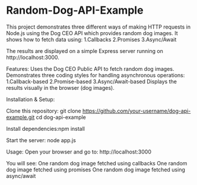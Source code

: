 # Random-Dog-API-Example
This project demonstrates three different ways of making HTTP requests in Node.js using the Dog CEO API which provides random dog images.
It shows how to fetch data using:
1.Callbacks
2.Promises
3.Async/Await

The results are displayed on a simple Express server running on http://localhost:3000.

Features:
Uses the Dog CEO Public API to fetch random dog images.
Demonstrates three coding styles for handling asynchronous operations:
 1.Callback-based
 2.Promise-based
 3.Async/Await-based
Displays the results visually in the browser (dog images).

Installation & Setup:

Clone this repository: git clone https://github.com/your-username/dog-api-example.git 
cd dog-api-example

Install dependencies:npm install

Start the server: node app.js

Usage:
Open your browser and go to: http://localhost:3000

You will see:
One random dog image fetched using callbacks
One random dog image fetched using promises
One random dog image fetched using async/await
